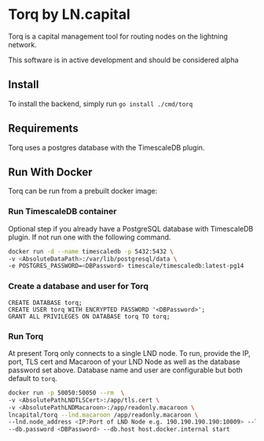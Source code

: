 # Torq by LN.capital

Torq is a capital management tool for routing nodes on the lightning network.

This software is in active development and should be considered alpha 

## Install

To install the backend, simply run `go install ./cmd/torq`

## Requirements

Torq uses a postgres database with the TimescaleDB plugin.

## Run With Docker

Torq can be run from a prebuilt docker image:

### Run TimescaleDB container

Optional step if you already have a PostgreSQL database with TimescaleDB plugin. If not run one with the following command.

``` sh
docker run -d --name timescaledb -p 5432:5432 \
-v <AbsoluteDataPath>:/var/lib/postgresql/data \
-e POSTGRES_PASSWORD=<DBPassword> timescale/timescaledb:latest-pg14
```

### Create a database and user for Torq

```postgresql
CREATE DATABASE torq;
CREATE USER torq WITH ENCRYPTED PASSWORD '<DBPassword>';
GRANT ALL PRIVILEGES ON DATABASE torq TO torq;
```

### Run Torq

At present Torq only connects to a single LND node. To run, provide the IP, port, TLS cert and Macaroon of your LND Node as well as the database password set above. Database name and user are configurable but both default to `torq`.

``` sh
docker run -p 50050:50050 --rm  \
-v <AbsolutePathLNDTLSCert>:/app/tls.cert \
-v <AbsolutePathLNDMacaroon>:/app/readonly.macaroon \
lncapital/torq --lnd.macaroon /app/readonly.macaroon \
--lnd.node_address <IP:Port of LND Node e.g. 190.190.190.190:10009> --lnd.tls /app/tls.cert \
--db.password <DBPassword> --db.host host.docker.internal start
```
